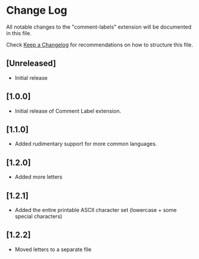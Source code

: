 # Change Log
All notable changes to the "comment-labels" extension will be documented in this file.

Check [Keep a Changelog](http://keepachangelog.com/) for recommendations on how to structure this file.

## [Unreleased]
- Initial release

## [1.0.0]
- Initial release of Comment Label extension.

## [1.1.0]
- Added rudimentary support for more common languages. 

## [1.2.0]
- Added more letters

## [1.2.1]
- Added the entire printable ASCII character set (lowercase + some special characters)

## [1.2.2]
- Moved letters to a separate file